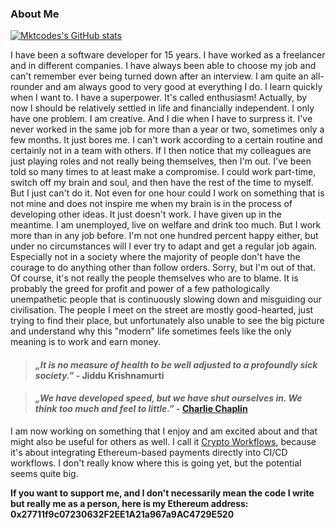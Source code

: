 ### About Me

[![Mktcodes's GitHub stats](https://github-readme-stats.vercel.app/api?username=mktcode&show_icons=true)](https://github.com/anuraghazra/github-readme-stats)

I have been a software developer for 15 years. I have worked as a freelancer and in different companies. I have always been able to choose my job and can't remember ever being turned down after an interview. I am quite an all-rounder and am always good to very good at everything I do. I learn quickly when I want to. I have a superpower. It's called enthusiasm! Actually, by now I should be relatively settled in life and financially independent. I only have one problem. I am creative. And I die when I have to surpress it. I've never worked in the same job for more than a year or two, sometimes only a few months. It just bores me. I can't work according to a certain routine and certainly not in a team with others. If I then notice that my colleagues are just playing roles and not really being themselves, then I'm out. I've been told so many times to at least make a compromise. I could work part-time, switch off my brain and soul, and then have the rest of the time to myself. But I just can't do it. Not even for one hour could I work on something that is not mine and does not inspire me when my brain is in the process of developing other ideas. It just doesn't work. I have given up in the meantime. I am unemployed, live on welfare and drink too much. But I work more than in any job before. I'm not one hundred percent happy either, but under no circumstances will I ever try to adapt and get a regular job again. Especially not in a society where the majority of people don't have the courage to do anything other than follow orders. Sorry, but I'm out of that. Of course, it's not really the people themselves who are to blame. It is probably the greed for profit and power of a few pathologically unempathetic people that is continuously slowing down and misguiding our civilisation. The people I meet on the street are mostly good-hearted, just trying to find their place, but unfortunately also unable to see the big picture and understand why this "modern" life sometimes feels like the only meaning is to work and earn money.

> #### *„It is no measure of health to be well adjusted to a profoundly sick society.”* - Jiddu Krishnamurti

> #### *„We have developed speed, but we have shut ourselves in. We think too much and feel to little.”* - [Charlie Chaplin](https://www.youtube.com/watch?v=J7GY1Xg6X20)

I am now working on something that I enjoy and am excited about and that might also be useful for others as well. I call it [Crypto Workflows](https://crypto-workflows.github.io), because it's about integrating Ethereum-based payments directly into CI/CD workflows. I don't really know where this is going yet, but the potential seems quite big.

**If you want to support me, and I don't necessarily mean the code I write but really me as a person, here is my Ethereum address:
0x27711f9c07230632F2EE1A21a967a9AC4729E520**
